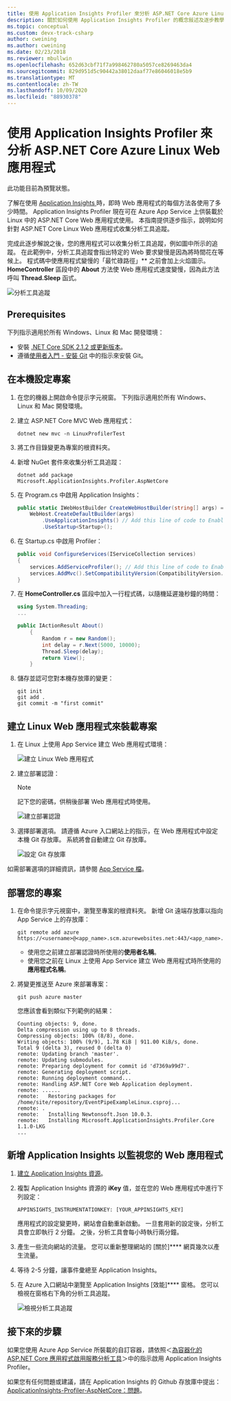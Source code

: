 ```yaml
---
title: 使用 Application Insights Profiler 來分析 ASP.NET Core Azure Linux Web 應用程式 | Microsoft Docs
description: 關於如何使用 Application Insights Profiler 的概念敍述及逐步教學課程。
ms.topic: conceptual
ms.custom: devx-track-csharp
author: cweining
ms.author: cweining
ms.date: 02/23/2018
ms.reviewer: mbullwin
ms.openlocfilehash: 652d63cbf71f7a998462780a5057ce8269463da4
ms.sourcegitcommit: 829d951d5c90442a38012daaf77e86046018e5b9
ms.translationtype: MT
ms.contentlocale: zh-TW
ms.lasthandoff: 10/09/2020
ms.locfileid: "88930378"
---
```

# <a name="profile-aspnet-core-azure-linux-web-apps-with-application-insights-profiler"></a>使用 Application Insights Profiler 來分析 ASP.NET Core Azure Linux Web 應用程式

此功能目前為預覽狀態。

了解在使用 [Application Insights ](./app-insights-overview.md) 時，即時 Web 應用程式的每個方法各使用了多少時間。 Application Insights Profiler 現在可在 Azure App Service 上供裝載於 Linux 中的 ASP.NET Core Web 應用程式使用。 本指南提供逐步指示，說明如何針對 ASP.NET Core Linux Web 應用程式收集分析工具追蹤。

完成此逐步解說之後，您的應用程式可以收集分析工具追蹤，例如圖中所示的追蹤。 在此範例中，分析工具追蹤會指出特定的 Web 要求變慢是因為將時間花在等候上。 程式碼中使應用程式變慢的「最忙碌路徑」** 之前會加上火焰圖示。 **HomeController** 區段中的 **About** 方法使 Web 應用程式速度變慢，因為此方法呼叫 **Thread.Sleep** 函式。

![分析工具追蹤](./media/profiler-aspnetcore-linux/profiler-traces.png)

## <a name="prerequisites"></a>Prerequisites
下列指示適用於所有 Windows、Linux 和 Mac 開發環境：

* 安裝 [.NET Core SDK 2.1.2 或更新版本](https://dotnet.microsoft.com/download/archives)。
* 遵循[使用者入門 - 安裝 Git](https://git-scm.com/book/en/v2/Getting-Started-Installing-Git) 中的指示來安裝 Git。

## <a name="set-up-the-project-locally"></a>在本機設定專案

1. 在您的機器上開啟命令提示字元視窗。 下列指示適用於所有 Windows、Linux 和 Mac 開發環境。

1. 建立 ASP.NET Core MVC Web 應用程式：

   ```console
   dotnet new mvc -n LinuxProfilerTest
   ```

1. 將工作目錄變更為專案的根資料夾。

1. 新增 NuGet 套件來收集分析工具追蹤：

   ```console
   dotnet add package Microsoft.ApplicationInsights.Profiler.AspNetCore
   ```

1. 在 Program.cs 中啟用 Application Insights：

    ```csharp
    public static IWebHostBuilder CreateWebHostBuilder(string[] args) =>
        WebHost.CreateDefaultBuilder(args)
            .UseApplicationInsights() // Add this line of code to Enable Application Insights
            .UseStartup<Startup>();
    ```

1. 在 Startup.cs 中啟用 Profiler：

    ```csharp
    public void ConfigureServices(IServiceCollection services)
    {
        services.AddServiceProfiler(); // Add this line of code to Enable Profiler
        services.AddMvc().SetCompatibilityVersion(CompatibilityVersion.Version_2_1);
    }
    ```

1. 在 **HomeController.cs** 區段中加入一行程式碼，以隨機延遲幾秒鐘的時間：

    ```csharp
    using System.Threading;
    ...

    public IActionResult About()
        {
            Random r = new Random();
            int delay = r.Next(5000, 10000);
            Thread.Sleep(delay);
            return View();
        }
    ```

1. 儲存並認可您對本機存放庫的變更：

    ```console
    git init
    git add .
    git commit -m "first commit"
    ```

## <a name="create-the-linux-web-app-to-host-your-project"></a>建立 Linux Web 應用程式來裝載專案

1. 在 Linux 上使用 App Service 建立 Web 應用程式環境：

    ![建立 Linux Web 應用程式](./media/profiler-aspnetcore-linux/create-linux-appservice.png)

2. 建立部署認證：

    > [!NOTE]
    > 記下您的密碼，供稍後部署 Web 應用程式時使用。

    ![建立部署認證](./media/profiler-aspnetcore-linux/create-deployment-credentials.png)

3. 選擇部署選項。 請遵循 Azure 入口網站上的指示，在 Web 應用程式中設定本機 Git 存放庫。 系統將會自動建立 Git 存放庫。

    ![設定 Git 存放庫](./media/profiler-aspnetcore-linux/setup-git-repo.png)

如需部署選項的詳細資訊，請參閱 [App Service 檔](https://docs.microsoft.com/azure/app-service)。

## <a name="deploy-your-project"></a>部署您的專案

1. 在命令提示字元視窗中，瀏覽至專案的根資料夾。 新增 Git 遠端存放庫以指向 App Service 上的存放庫：

    ```console
    git remote add azure https://<username>@<app_name>.scm.azurewebsites.net:443/<app_name>.git
    ```

    * 使用您之前建立部署認證時所使用的**使用者名稱**。
    * 使用您之前在 Linux 上使用 App Service 建立 Web 應用程式時所使用的**應用程式名稱**。

2. 將變更推送至 Azure 來部署專案：

    ```console
    git push azure master
    ```

    您應該會看到類似下列範例的結果：

    ```output
    Counting objects: 9, done.
    Delta compression using up to 8 threads.
    Compressing objects: 100% (8/8), done.
    Writing objects: 100% (9/9), 1.78 KiB | 911.00 KiB/s, done.
    Total 9 (delta 3), reused 0 (delta 0)
    remote: Updating branch 'master'.
    remote: Updating submodules.
    remote: Preparing deployment for commit id 'd7369a99d7'.
    remote: Generating deployment script.
    remote: Running deployment command...
    remote: Handling ASP.NET Core Web Application deployment.
    remote: ......
    remote:   Restoring packages for /home/site/repository/EventPipeExampleLinux.csproj...
    remote: .
    remote:   Installing Newtonsoft.Json 10.0.3.
    remote:   Installing Microsoft.ApplicationInsights.Profiler.Core 1.1.0-LKG
    ...
    ```

## <a name="add-application-insights-to-monitor-your-web-apps"></a>新增 Application Insights 以監視您的 Web 應用程式

1. [建立 Application Insights 資源](./create-new-resource.md)。

2. 複製 Application Insights 資源的 **iKey** 值，並在您的 Web 應用程式中進行下列設定：

    `APPINSIGHTS_INSTRUMENTATIONKEY: [YOUR_APPINSIGHTS_KEY]`

    應用程式的設定變更時，網站會自動重新啟動。 一旦套用新的設定後，分析工具會立即執行 2 分鐘。 之後，分析工具會每小時執行兩分鐘。

3. 產生一些流向網站的流量。 您可以重新整理網站的 [關於]**** 網頁幾次以產生流量。

4. 等待 2-5 分鐘，讓事件彙總至 Application Insights。

5. 在 Azure 入口網站中瀏覽至 Application Insights [效能]**** 窗格。 您可以檢視在窗格右下角的分析工具追蹤。

    ![檢視分析工具追蹤](./media/profiler-aspnetcore-linux/view-traces.png)



## <a name="next-steps"></a>接下來的步驟
如果您使用 Azure App Service 所裝載的自訂容器，請依照＜[為容器化的 ASP.NET Core 應用程式啟用服務分析工具](https://github.com/Microsoft/ApplicationInsights-Profiler-AspNetCore/tree/master/examples/EnableServiceProfilerForContainerApp)＞中的指示啟用 Application Insights Profiler。

如果您有任何問題或建議，請在 Application Insights 的 Github 存放庫中提出：[ApplicationInsights-Profiler-AspNetCore：問題](https://github.com/Microsoft/ApplicationInsights-Profiler-AspNetCore/issues)。


